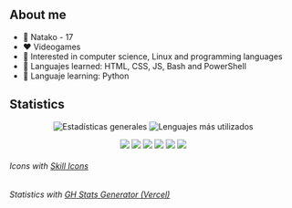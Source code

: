 ## About me
- 👋 Natako - 17
- ❤️ Videogames
- 👀 Interested in computer science, Linux and programming languages
- 🧠 Languajes learned: HTML, CSS, JS, Bash and PowerShell
- 📖 Languaje learning: Python

## Statistics
<p align="center">
  <img src="https://github-readme-stats.vercel.app/api?username=Natako7&theme=tokyonight&show_icons=true&hide_border=true&count_private=false" title="Estadísticas generales">
  <img src="https://github-readme-stats.vercel.app/api/top-langs/?username=Natako7&theme=tokyonight&show_icons=true&hide_border=true&layout=compact" title="Lenguajes más utilizados">
</p>
<p align="center">
  <img src="https://skillicons.dev/icons?i=html" />
  <img src="https://skillicons.dev/icons?i=css" />
  <img src="https://skillicons.dev/icons?i=js" />
  <img src="https://skillicons.dev/icons?i=bash" />
  <img src="https://skillicons.dev/icons?i=powershell" />
  <img src="https://skillicons.dev/icons?i=python" />
</p>

###### Icons with <a href="https://skillicons.dev/">Skill Icons</a>
###### Statistics with <a href="https://gh-stats-gen.vercel.app/">GH Stats Generator (Vercel)</a>
<!---
Natako7/Natako7 is a ✨ special ✨ repository because its `README.md` (this file) appears on your GitHub profile.
You can click the Preview link to take a look at your changes.
--->
